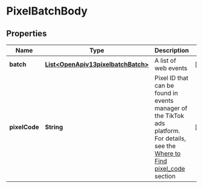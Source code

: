 # PixelBatchBody

## Properties
Name | Type | Description | Notes
------------ | ------------- | ------------- | -------------
**batch** | [**List&lt;OpenApiv13pixelbatchBatch&gt;**](OpenApiv13pixelbatchBatch.md) | A list of web events |[required]  
**pixelCode** | **String** | Pixel ID that can be found in events manager of the TikTok ads platform. For details, see the [Where to Find pixel_code](https://ads.tiktok.com/marketing_api/docs?id&#x3D;1739584855420929) section |[required]  
